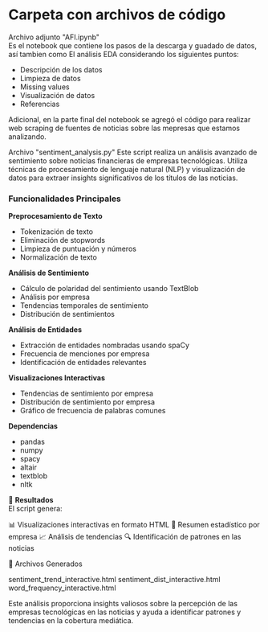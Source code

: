 # Carpeta con archivos de código

Archivo adjunto "AFI.ipynb"  
Es el notebook que contiene los pasos de la descarga y guadado de datos, así tambien como El análisis EDA considerando los siguientes puntos:
* Descripción de los datos
* Limpieza de datos
* Missing values
* Visualización de datos
* Referencias

Adicional, en la parte final del notebook se agregó el código para realizar web scraping de fuentes de noticias sobre las mepresas que estamos analizando. 


Archivo "sentiment_analysis.py"
Este script realiza un análisis avanzado de sentimiento sobre noticias financieras de empresas tecnológicas. Utiliza técnicas de procesamiento de lenguaje natural (NLP) y visualización de datos para extraer insights significativos de los títulos de las noticias.

### Funcionalidades Principales
**Preprocesamiento de Texto**

- Tokenización de texto
- Eliminación de stopwords
- Limpieza de puntuación y números
- Normalización de texto

**Análisis de Sentimiento** 

- Cálculo de polaridad del sentimiento usando TextBlob
- Análisis por empresa
- Tendencias temporales de sentimiento
- Distribución de sentimientos

**Análisis de Entidades**

- Extracción de entidades nombradas usando spaCy
- Frecuencia de menciones por empresa
- Identificación de entidades relevantes

**Visualizaciones Interactivas**  

- Tendencias de sentimiento por empresa
- Distribución de sentimiento por empresa
- Gráfico de frecuencia de palabras comunes

**Dependencias**

- pandas
- numpy
- spacy
- altair
- textblob
- nltk

📄 **Resultados**  
El script genera:    

📊 Visualizaciones interactivas en formato HTML
📝 Resumen estadístico por empresa
📈 Análisis de tendencias
🔍 Identificación de patrones en las noticias

📂 Archivos Generados

sentiment_trend_interactive.html
sentiment_dist_interactive.html
word_frequency_interactive.html

Este análisis proporciona insights valiosos sobre la percepción de las empresas tecnológicas en las noticias y ayuda a identificar patrones y tendencias en la cobertura mediática.
